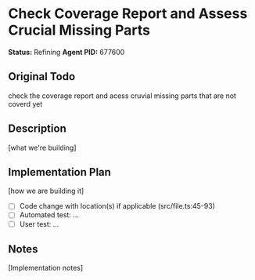 # Check Coverage Report and Assess Crucial Missing Parts
**Status:** Refining
**Agent PID:** 677600

## Original Todo
check the coverage report and acess cruvial missing parts that are not coverd yet 

## Description
[what we're building]

## Implementation Plan
[how we are building it]
- [ ] Code change with location(s) if applicable (src/file.ts:45-93)
- [ ] Automated test: ...
- [ ] User test: ...

## Notes
[Implementation notes]
